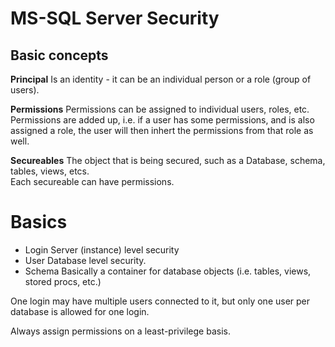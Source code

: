 # MS-SQL Server Security

## Basic concepts
**Principal**
Is an identity - it can be an individual person or a role (group of users).

**Permissions**
Permissions can be assigned to individual users, roles, etc.  
Permissions are added up, i.e. if a user has some permissions, and is also assigned a role, the user will then inhert the permissions from that role as well.

**Secureables**
The object that is being secured, such as a Database, schema, tables, views, etcs.  
Each secureable can have permissions.

# Basics


- Login
  Server (instance) level security
- User
  Database level security.
- Schema
  Basically a container for database objects (i.e. tables, views, stored procs, etc.)

One login may have multiple users connected to it, but only one user per database is allowed for one login.

Always assign permissions on a least-privilege basis.
